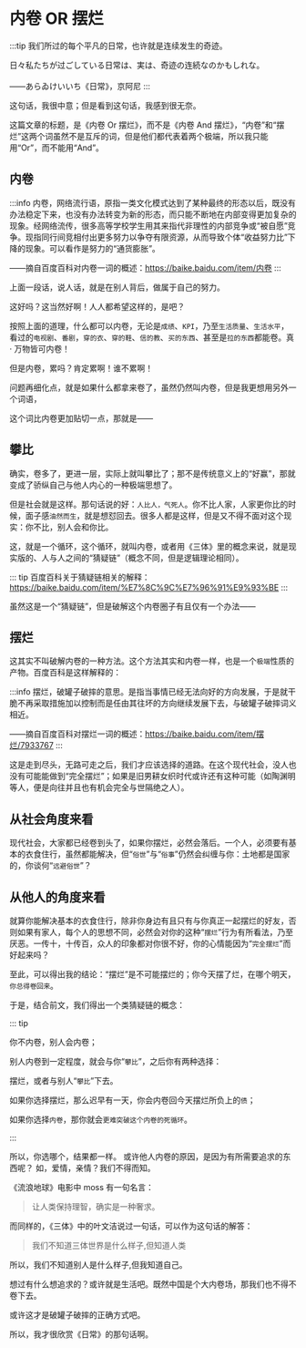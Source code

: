 # 内卷 OR 摆烂

:::tip
我们所过的每个平凡的日常，也许就是连续发生的奇迹。

日々私たちが过ごしている日常は、実は、奇迹の连続なのかもしれな。
<br /><br />
——あらゐけいいち《日常》，京阿尼
:::

这句话，我很中意；但是看到这句话，我感到很无奈。

这篇文章的标题，是《内卷 Or 摆烂》，而不是《内卷 And 摆烂》，“内卷”和“摆烂”这两个词虽然不是互斥的词，但是他们都代表着两个极端，所以我只能用“Or”，而不能用“And”。

## 内卷

:::info
内卷，网络流行语，原指一类文化模式达到了某种最终的形态以后，既没有办法稳定下来，也没有办法转变为新的形态，而只能不断地在内部变得更加复杂的现象。经网络流传，很多高等学校学生用其来指代非理性的内部竞争或“被自愿”竞争。现指同行间竞相付出更多努力以争夺有限资源，从而导致个体“收益努力比”下降的现象。可以看作是努力的“通货膨胀”。

——摘自百度百科对内卷一词的概述：https://baike.baidu.com/item/内卷
:::

上面一段话，说人话，就是在别人背后，做属于自己的努力。

这好吗？这当然好啊！人人都希望这样的，是吧？

按照上面的道理，什么都可以内卷，无论是`成绩`、`KPI`，乃至`生活质量`、`生活水平`，看过的`电视剧`、`番剧`，`穿的衣`、`穿的鞋`、`信的教`、`买的东西`、甚至是`拉的东西`都能卷。真 · 万物皆可内卷！

但是内卷，累吗？肯定累啊！谁不累啊！

问题再细化点，就是如果什么都拿来卷了，虽然仍然叫内卷，但是我更想用另外一个词语，

这个词比内卷更加贴切一点，那就是——

## 攀比

确实，卷多了，更进一层，实际上就叫攀比了；那不是传统意义上的“好赢”，那就变成了骄纵自己与他人内心的一种极端思想了。

但是社会就是这样。那句话说的好：`人比人，气死人`。你不比人家，人家更你比的时候，面子感`油然而生`，就是想怼回去。很多人都是这样，但是又不得不面对这个现实：你不比，别人会和你比。

这，就是一个循环，这个循环，就叫内卷，或者用《三体》里的概念来说，就是现实版的、人与人之间的“猜疑链”（概念不同，但是逻辑理论相同）。

::: tip
百度百科关于猜疑链相关的解释：https://baike.baidu.com/item/%E7%8C%9C%E7%96%91%E9%93%BE
:::

虽然这是一个“猜疑链”，但是破解这个内卷圈子有且仅有一个办法——

## 摆烂

这其实不叫破解内卷的一种方法。这个方法其实和内卷一样，也是一个`极端`性质的产物。百度百科是这样解释的：

:::info
摆烂，破罐子破摔的意思。是指当事情已经无法向好的方向发展，于是就干脆不再采取措施加以控制而是任由其往坏的方向继续发展下去，与破罐子破摔词义相近。

——摘自百度百科对摆烂一词的概述：https://baike.baidu.com/item/摆烂/7933767
:::

这是走到尽头，无路可走之后，我们才应该选择的道路。在这个现代社会，没人也没有可能能做到“完全摆烂”；如果是旧男耕女织时代或许还有这种可能（如陶渊明等人，便是向往并且也有机会完全与世隔绝之人）。

## 从社会角度来看

现代社会，大家都已经卷到头了，如果你摆烂，必然会落后。一个人，必须要有基本的衣食住行，虽然都能解决，但“`俗世`”与“`俗事`”仍然会纠缠与你：土地都是国家的，你谈何“`远避俗世`”？

## 从他人的角度来看

就算你能解决基本的衣食住行，除非你身边有且只有与你真正一起摆烂的好友，否则如果有家人，每个人的思想不同，必然会对你的这种“`摆烂`”行为有所看法，乃至厌恶。一传十，十传百，众人的印象都对你很不好，你的心情能因为“`完全摆烂`”而好起来吗？

至此，可以得出我的结论：“摆烂”是不可能摆烂的；你今天摆了烂，在哪个明天，`你总得卷回来`。

于是，结合前文，我们得出一个类猜疑链的概念：

::: tip

你不内卷，别人会内卷；

别人内卷到一定程度，就会与你“`攀比`”，之后你有两种选择：

摆烂，或者与别人“`攀比`”下去。

如果你选择摆烂，那么迟早有一天，你会内卷回今天摆烂所负上的`债`；

如果你选择`内卷`，那你就会`更难突破这个内卷的死循环`。

:::

所以，你选哪个，结果都一样。
或许他人内卷的原因，是因为有所需要追求的东西呢？
如，爱情，亲情？我们不得而知。

《流浪地球》电影中 moss 有一句名言：

> 让人类保持理智，确实是一种奢求。

而同样的，《三体》中的叶文洁说过一句话，可以作为这句话的解答：

> 我们不知道三体世界是什么样子,但知道人类

所以，我们不知道别人是什么样子,但我知道自己。

想过有什么想追求的？或许就是生活吧。既然中国是个大内卷场，那我们也不得不卷下去。

或许这才是破罐子破摔的正确方式吧。

所以，我才很欣赏《日常》的那句话啊。

<Timer publishTime="2022/7/19" time="2023/8/29 01:30" location="家中" />

<GitTalk />
